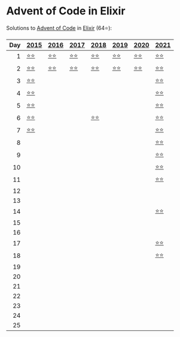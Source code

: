# Advent of Code in Elixir

Solutions to [Advent of Code](https://adventofcode.com/) in [Elixir](https://elixir-lang.org/) (64⭐):

|   Day | [2015](lib/2015)                                         | [2016](lib/2016)                        | [2017](lib/2017)                      | [2018](lib/2018)                              | [2019](lib/2019)                                     | [2020](lib/2020)                      | [2021](lib/2021)                          |
|------:|:---------------------------------------------------------|:----------------------------------------|:--------------------------------------|:----------------------------------------------|:-----------------------------------------------------|:--------------------------------------|:------------------------------------------|
|     1 | [⭐⭐](lib/2015/01_not_quite_lisp)                         | [⭐⭐](lib/2016/01_no_time_for_a_taxicab) | [⭐⭐](lib/2017/01_inverse_captcha)     | [⭐⭐](lib/2018/01_chronal_calibration)         | [⭐⭐](lib/2019/01_the_tyranny_of_the_rocket_equation) | [⭐⭐](lib/2020/01_report_repair)       | [⭐⭐](lib/2021/01_sonar_sweep)             |
|     2 | [⭐⭐](lib/2015/02_i_was_told_there_would_be_no_math)      | [⭐⭐](lib/2016/02_bathroom_security)     | [⭐⭐](lib/2017/02_corruption_checksum) | [⭐⭐](lib/2018/02_inventory_management_system) | [⭐⭐](lib/2019/02_1202_program_alarm)                 | [⭐⭐](lib/2020/02_password_philosophy) | [⭐⭐](lib/2021/02_dive)                    |
|     3 | [⭐⭐](lib/2015/03_perfectly_spherical_houses_in_a_vacuum) |                                         |                                       |                                               |                                                      |                                       | [⭐⭐](lib/2021/03_binary_diagnostic)       |
|     4 | [⭐⭐](lib/2015/04_the_ideal_stocking_stuffer)             |                                         |                                       |                                               |                                                      |                                       | [⭐⭐](lib/2021/04_giant_squid)             |
|     5 | [⭐⭐](lib/2015/05_doesnt_he_have_intern-elves_for_this)   |                                         |                                       |                                               |                                                      |                                       | [⭐⭐](lib/2021/05_hydrothermal_venture)    |
|     6 | [⭐⭐](lib/2015/06_probably_a_fire_hazard)                 |                                         |                                       | [⭐⭐](lib/2018/06_chronal_coordinates)         |                                                      |                                       | [⭐⭐](lib/2021/06_lanternfish)             |
|     7 | [⭐⭐](lib/2015/07_some_assembly_required)                 |                                         |                                       |                                               |                                                      |                                       | [⭐⭐](lib/2021/07_the_treachery_of_whales) |
|     8 |                                                          |                                         |                                       |                                               |                                                      |                                       | [⭐⭐](lib/2021/08_seven_segment_search)    |
|     9 |                                                          |                                         |                                       |                                               |                                                      |                                       | [⭐⭐](lib/2021/09_smoke_basin)             |
|    10 |                                                          |                                         |                                       |                                               |                                                      |                                       | [⭐⭐](lib/2021/10_syntax_scoring)          |
|    11 |                                                          |                                         |                                       |                                               |                                                      |                                       | [⭐⭐](lib/2021/11_dumbo_octopus)           |
|    12 |                                                          |                                         |                                       |                                               |                                                      |                                       |                                           |
|    13 |                                                          |                                         |                                       |                                               |                                                      |                                       |                                           |
|    14 |                                                          |                                         |                                       |                                               |                                                      |                                       | [⭐⭐](lib/2021/14_extended_polymerization) |
|    15 |                                                          |                                         |                                       |                                               |                                                      |                                       |                                           |
|    16 |                                                          |                                         |                                       |                                               |                                                      |                                       |                                           |
|    17 |                                                          |                                         |                                       |                                               |                                                      |                                       | [⭐⭐](lib/2021/17_trick_shot)              |
|    18 |                                                          |                                         |                                       |                                               |                                                      |                                       | [⭐⭐](lib/2021/18_snailfish)               |
|    19 |                                                          |                                         |                                       |                                               |                                                      |                                       |                                           |
|    20 |                                                          |                                         |                                       |                                               |                                                      |                                       |                                           |
|    21 |                                                          |                                         |                                       |                                               |                                                      |                                       |                                           |
|    22 |                                                          |                                         |                                       |                                               |                                                      |                                       |                                           |
|    23 |                                                          |                                         |                                       |                                               |                                                      |                                       |                                           |
|    24 |                                                          |                                         |                                       |                                               |                                                      |                                       |                                           |
|    25 |                                                          |                                         |                                       |                                               |                                                      |                                       |                                           |

